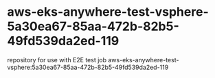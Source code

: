 # aws-eks-anywhere-test-vsphere-5a30ea67-85aa-472b-82b5-49fd539da2ed-119
repository for use with E2E test job aws-eks-anywhere-test-vsphere:5a30ea67-85aa-472b-82b5-49fd539da2ed-119
